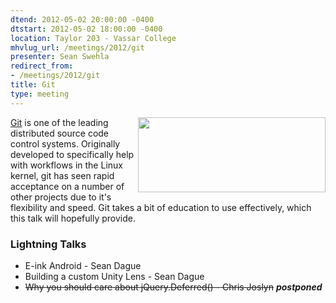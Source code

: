 ```yaml
---
dtend: 2012-05-02 20:00:00 -0400
dtstart: 2012-05-02 18:00:00 -0400
location: Taylor 203 - Vassar College
mhvlug_url: /meetings/2012/git
presenter: Sean Swehla
redirect_from:
- /meetings/2012/git
title: Git
type: meeting
---
```



[<img alt="" src="/sites/default/files/images/git-logo.png" style="float: right; width: 300px; height: 120px; " />Git](http://git-scm.com/) is one of the leading distributed source code control systems. Originally developed to specifically help with workflows in the Linux kernel, git has seen rapid acceptance on a number of other projects due to it's flexibility and speed. Git takes a bit of education to use effectively, which this talk will hopefully provide.

### Lightning Talks
- E-ink Android - Sean Dague
- Building a custom Unity Lens - Sean Dague
- <strike>Why you should care about jQuery.Deferred() - Chris Joslyn</strike> ***postponed***